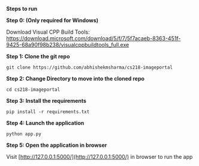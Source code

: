 

**Steps to run**

**Step 0: (Only required for Windows)**

Download Visual CPP Build Tools: https://download.microsoft.com/download/5/f/7/5f7acaeb-8363-451f-9425-68a90f98b238/visualcppbuildtools_full.exe

**Step 1: Clone the git repo**

    git clone https://github.com/abhishekmsharma/cs218-imageportal

**Step 2: Change Directory to move into the cloned repo**

    cd cs218-imageportal

**Step 3: Install the requirements** 

    pip install -r requirements.txt

**Step 4: Launch the application**

    python app.py

**Step 5: Open the application in browser**

Visit [http://127.0.0.1:5000/](http://127.0.0.1:5000/)  in browser to run the app
